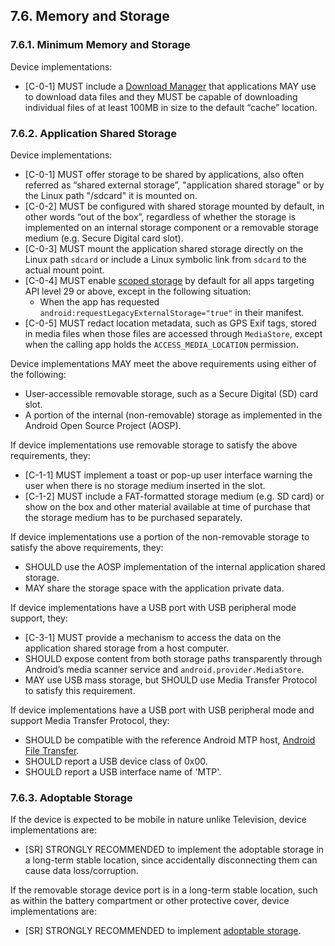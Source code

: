 ## 7.6\. Memory and Storage

### 7.6.1\. Minimum Memory and Storage

Device implementations:

*   [C-0-1] MUST include a [Download Manager](
    http://developer.android.com/reference/android/app/DownloadManager.html)
    that applications MAY use to download data files and they MUST be capable of
    downloading individual files of at least 100MB in size to the default
    “cache” location.

### 7.6.2\. Application Shared Storage

Device implementations:

*   [C-0-1] MUST offer storage to be shared by applications, also often referred
    as “shared external storage”, "application shared storage" or by the Linux
    path "/sdcard" it is mounted on.
*   [C-0-2] MUST be configured with shared storage mounted by default, in other
    words “out of the box”, regardless of whether the storage is implemented on
    an internal storage component or a removable storage medium (e.g. Secure
    Digital card slot).
*   [C-0-3] MUST mount the application shared storage directly on the Linux path
    `sdcard` or include a Linux symbolic link from `sdcard` to the actual mount
    point.
*   [C-0-4] MUST enable [scoped storage](
    https://developer.android.com/privacy/scoped-storage) by default for all
    apps targeting API level 29 or above, except in the following situation:
    *   When the app has requested `android:requestLegacyExternalStorage="true"`
        in their manifest.
*   [C-0-5] MUST redact location metadata, such as GPS Exif tags, stored in
    media files when those files are accessed through `MediaStore`, except when
    the calling app holds the `ACCESS_MEDIA_LOCATION` permission.

Device implementations MAY meet the above requirements using either of the
following:

* User-accessible removable storage, such as a Secure Digital (SD) card slot.
* A portion of the internal (non-removable) storage as implemented in the
  Android Open Source Project (AOSP).

If device implementations use removable storage to satisfy the above
requirements, they:

*   [C-1-1] MUST implement a toast or pop-up user interface warning the user
    when there is no storage medium inserted in the slot.
*   [C-1-2] MUST include a FAT-formatted storage medium (e.g. SD card) or show
    on the box and other material available at time of purchase that the storage
    medium has to be purchased separately.

If device implementations use a portion of the non-removable storage to satisfy
the above requirements, they:

*   SHOULD use the AOSP implementation of the internal application shared
    storage.
*   MAY share the storage space with the application private data.

If device implementations have a USB port with USB peripheral mode support,
they:

*   [C-3-1] MUST provide a mechanism to access the data on the application
    shared storage from a host computer.
*   SHOULD expose content from both storage paths transparently through
    Android’s media scanner service and `android.provider.MediaStore`.
*   MAY use USB mass storage, but SHOULD use Media Transfer Protocol to satisfy
    this requirement.

If device implementations have a USB port with USB peripheral mode and support
Media Transfer Protocol, they:

*   SHOULD be compatible with the reference Android MTP host,
[Android File Transfer](http://www.android.com/filetransfer).
*   SHOULD report a USB device class of 0x00.
*   SHOULD report a USB interface name of 'MTP'.

### 7.6.3\. Adoptable Storage

If the device is expected to be mobile in nature unlike Television,
device implementations are:

*   [SR] STRONGLY RECOMMENDED to implement the adoptable storage in
a long-term stable location, since accidentally disconnecting them can
cause data loss/corruption.

If the removable storage device port is in a long-term stable location,
such as within the battery compartment or other protective cover,
device implementations are:

*   [SR] STRONGLY RECOMMENDED to implement
[adoptable storage](http://source.android.com/devices/storage/adoptable.html).
